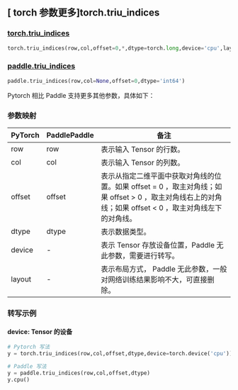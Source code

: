 ## [ torch 参数更多]torch.triu_indices

### [torch.triu_indices](https://pytorch.org/docs/stable/generated/torch.triu_indices.html?highlight=triu_indices#torch.triu_indices)

```python
torch.triu_indices(row,col,offset=0,*,dtype=torch.long,device='cpu',layout=torch.strided)
```

### [paddle.triu_indices](https://www.paddlepaddle.org.cn/documentation/docs/zh/api/paddle/triu_indices_cn.html)

```python
paddle.triu_indices(row,col=None,offset=0,dtype='int64')
```

Pytorch 相比 Paddle 支持更多其他参数，具体如下：

### 参数映射
| PyTorch | PaddlePaddle | 备注 |
| ------- | ------- | ------- |
| row | row | 表示输入 Tensor 的行数。 |
| col | col | 表示输入 Tensor 的列数。 |
| offset | offset | 表示从指定二维平面中获取对角线的位置。如果 offset = 0 ，取主对角线；如果 offset > 0 ，取主对角线右上的对角线；如果 offset < 0 ，取主对角线左下的对角线。 |
| dtype | dtype | 表示数据类型。 |
| device | - | 表示 Tensor 存放设备位置，Paddle 无此参数，需要进行转写。 |
| layout | - | 表示布局方式， Paddle 无此参数，一般对网络训练结果影响不大，可直接删除。 |

### 转写示例

#### device: Tensor 的设备

```python
# Pytorch 写法
y = torch.triu_indices(row,col,offset,dtype,device=torch.device('cpu'))

# Paddle 写法
y = paddle.triu_indices(row,col,offset,dtype)
y.cpu()
```
